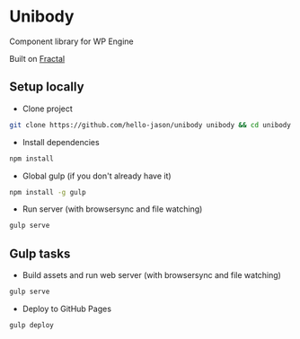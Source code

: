 # Unibody

Component library for WP Engine

Built on [Fractal](http://fractal.build)

## Setup locally

* Clone project

```bash
git clone https://github.com/hello-jason/unibody unibody && cd unibody
```

* Install dependencies

```bash
npm install
```

* Global gulp (if you don't already have it)

```bash
npm install -g gulp
```

* Run server (with browsersync and file watching)

```bash
gulp serve
```

## Gulp tasks

* Build assets and run web server (with browsersync and file watching)

```bash
gulp serve

```

* Deploy to GitHub Pages

```bash
gulp deploy

```